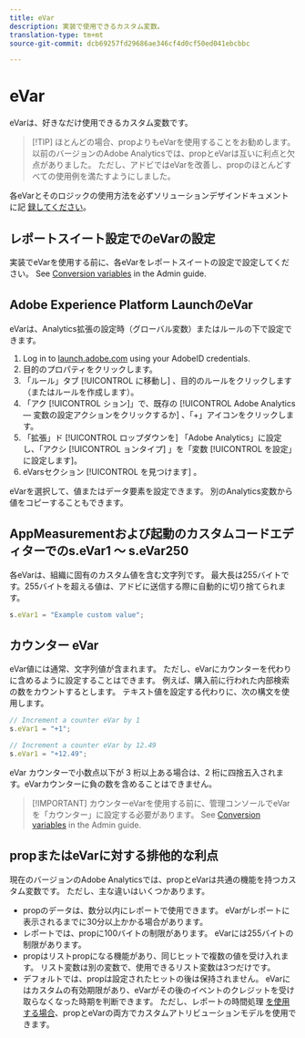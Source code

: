 ```yaml
---
title: eVar
description: 実装で使用できるカスタム変数。
translation-type: tm+mt
source-git-commit: dcb69257fd29686ae346cf4d0cf50ed041ebcbbc

---
```



# eVar

eVarは、好きなだけ使用できるカスタム変数です。

> [!TIP] ほとんどの場合、propよりもeVarを使用することをお勧めします。 以前のバージョンのAdobe Analyticsでは、propとeVarは互いに利点と欠点がありました。 ただし、アドビではeVarを改善し、propのほとんどすべての使用例を満たすようにしました。

各eVarとそのロジックの使用方法を必ずソリューションデザインドキュメントに記 [録してください](../../prepare/solution-design.md)。

## レポートスイート設定でのeVarの設定

実装でeVarを使用する前に、各eVarをレポートスイートの設定で設定してください。 See [Conversion variables](/help/admin/admin/conversion-var-admin/conversion-var-admin.md) in the Admin guide.

## Adobe Experience Platform LaunchのeVar

eVarは、Analytics拡張の設定時（グローバル変数）またはルールの下で設定できます。

1. Log in to [launch.adobe.com](https://launch.adobe.com) using your AdobeID credentials.
2. 目的のプロパティをクリックします。
3. 「ルール」タブ [!UICONTROL に移動し] 、目的のルールをクリックします（またはルールを作成します）。
4. 「アク [!UICONTROL ション]」で、既存の [!UICONTROL Adobe Analytics — 変数の設定アクションをクリックするか] 、「+」アイコンをクリックします。
5. 「拡張」ド [!UICONTROL ロップダウンを] 「Adobe Analytics」に設定し、「アクシ [!UICONTROL ョンタイプ] 」を「変数 [!UICONTROL を設定」に設定します]。
6. eVarsセクション [!UICONTROL を見つけます] 。

eVarを選択して、値またはデータ要素を設定できます。 別のAnalytics変数から値をコピーすることもできます。

## AppMeasurementおよび起動のカスタムコードエディターでのs.eVar1 ～ s.eVar250

各eVarは、組織に固有のカスタム値を含む文字列です。 最大長は255バイトです。255バイトを超える値は、アドビに送信する際に自動的に切り捨てられます。

```js
s.eVar1 = "Example custom value";
```

## カウンター eVar

eVar値には通常、文字列値が含まれます。 ただし、eVarにカウンターを代わりに含めるように設定することはできます。 例えば、購入前に行われた内部検索の数をカウントするとします。 テキスト値を設定する代わりに、次の構文を使用します。

```js
// Increment a counter eVar by 1
s.eVar1 = "+1";

// Increment a counter eVar by 12.49
s.eVar1 = "+12.49";
```

eVar カウンターで小数点以下が 3 桁以上ある場合は、2 桁に四捨五入されます。eVarカウンターに負の数を含めることはできません。

> [!IMPORTANT] カウンターeVarを使用する前に、管理コンソールでeVarを「カウンター」に設定する必要があります。 See [Conversion variables](/help/admin/admin/conversion-var-admin/conversion-var-admin.md) in the Admin guide.

## propまたはeVarに対する排他的な利点

現在のバージョンのAdobe Analyticsでは、propとeVarは共通の機能を持つカスタム変数です。 ただし、主な違いはいくつかあります。

* propのデータは、数分以内にレポートで使用できます。 eVarがレポートに表示されるまでに30分以上かかる場合があります。
* レポートでは、propに100バイトの制限があります。 eVarには255バイトの制限があります。
* propはリストpropになる機能があり、同じヒットで複数の値を受け入れます。 リスト変数は別の変数で、使用できるリスト変数は3つだけです。
* デフォルトでは、propは設定されたヒットの後は保持されません。 eVarにはカスタムの有効期限があり、eVarがその後のイベントのクレジットを受け取らなくなった時期を判断できます。 ただし、レポートの時間処理 [を使用する場合](../../../components/vrs/vrs-report-time-processing.md)、propとeVarの両方でカスタムアトリビューションモデルを使用できます。
